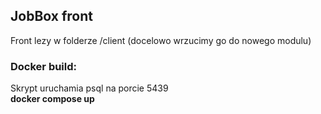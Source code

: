 ## JobBox front
Front lezy w folderze /client (docelowo wrzucimy go do nowego modulu)

### Docker build: 
Skrypt uruchamia psql na porcie 5439  
**docker compose up** 
